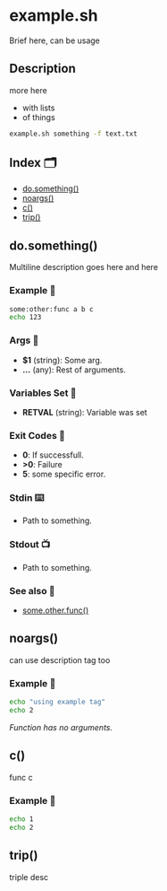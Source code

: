 # example.sh

Brief here, can be usage

## Description

more here
* with lists
* of things

```bash
example.sh something -f text.txt
```

## Index 🗂

* [do.something()](#dosomething)
* [noargs()](#noargs)
* [c()](#c)
* [trip()](#trip)

## do.something()

Multiline description goes here
and here

### Example 📄

```bash
some:other:func a b c
echo 123
```

### Args 🔌

* **$1** (string): Some arg.
* **...** (any): Rest of arguments.

### Variables Set 🎯

* **RETVAL** (string): Variable was set

### Exit Codes 🚪

* **0**:  If successfull.
* **>0**: Failure
* **5**:  some specific error.

### Stdin ⌨️

* Path to something.

### Stdout 📺

* Path to something.

### See also 👀

* [some.other.func()](#someotherfunc)

## noargs()

can use description tag too

### Example 📄

```bash
echo "using example tag"
echo 2
```

_Function has no arguments._

## c()

func c

### Example 📄

```bash
echo 1
echo 2
```

## trip()

triple desc
